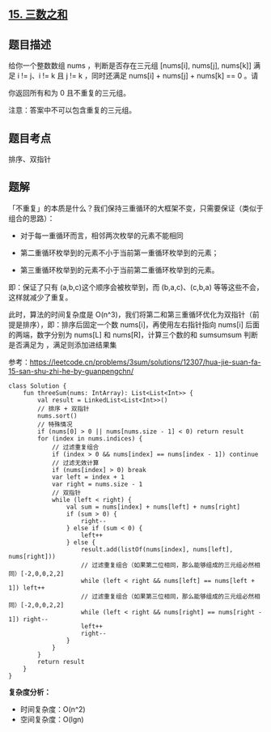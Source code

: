 ## [15. 三数之和](https://leetcode.cn/problems/3sum/description/?favorite=2cktkvj)

## 题目描述

给你一个整数数组 nums ，判断是否存在三元组 [nums[i], nums[j], nums[k]] 满足 i != j、i != k 且 j != k ，同时还满足 nums[i] + nums[j] + nums[k] == 0 。请

你返回所有和为 0 且不重复的三元组。

注意：答案中不可以包含重复的三元组。

## 题目考点

排序、双指针

## 题解

「不重复」的本质是什么？我们保持三重循环的大框架不变，只需要保证（类似于组合的思路）：

- 对于每一重循环而言，相邻两次枚举的元素不能相同

- 第二重循环枚举到的元素不小于当前第一重循环枚举到的元素；

- 第三重循环枚举到的元素不小于当前第二重循环枚举到的元素。

即：保证了只有 (a,b,c)这个顺序会被枚举到，而 (b,a,c)、(c,b,a) 等等这些不会，这样就减少了重复。

此时，算法的时间复杂度是 O(n^3)，我们将第二和第三重循环优化为双指针（前提是排序），即：排序后固定一个数 nums[i]，再使用左右指针指向 nums[i] 后面的两端，数字分别为 nums[L] 和 nums[R]，计算三个数的和 sumsumsum 判断是否满足为 ，满足则添加进结果集

参考：https://leetcode.cn/problems/3sum/solutions/12307/hua-jie-suan-fa-15-san-shu-zhi-he-by-guanpengchn/

```
class Solution {
    fun threeSum(nums: IntArray): List<List<Int>> {
        val result = LinkedList<List<Int>>()
        // 排序 + 双指针
        nums.sort()
        // 特殊情况
        if (nums[0] > 0 || nums[nums.size - 1] < 0) return result
        for (index in nums.indices) {
            // 过滤重复组合
            if (index > 0 && nums[index] == nums[index - 1]) continue
            // 过滤无效计算
            if (nums[index] > 0) break
            var left = index + 1
            var right = nums.size - 1
            // 双指针
            while (left < right) {
                val sum = nums[index] + nums[left] + nums[right]
                if (sum > 0) {
                    right--
                } else if (sum < 0) {
                    left++
                } else {
                    result.add(listOf(nums[index], nums[left], nums[right]))
                    // 过滤重复组合（如果第二位相同，那么能够组成的三元组必然相同）[-2,0,0,2,2]
                    while (left < right && nums[left] == nums[left + 1]) left++
                    // 过滤重复组合（如果第三位相同，那么能够组成的三元组必然相同）[-2,0,0,2,2]
                    while (left < right && nums[right] == nums[right - 1]) right--
                    left++
                    right--
                }
            }
        }
        return result
    }
}
```

**复杂度分析：**

- 时间复杂度：O(n^2)
- 空间复杂度：O(lgn) 
